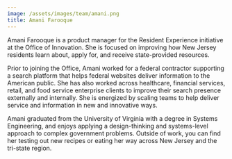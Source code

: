```yaml
---
image: /assets/images/team/amani.png
title: Amani Farooque
---
```


Amani Farooque is a product manager for the Resident Experience initiative at the Office of Innovation. She is focused on improving how New Jersey residents learn about, apply for, and receive state-provided resources.

Prior to joining the Office, Amani worked for a federal contractor supporting a search platform that helps federal websites deliver information to the American public. She has also worked across healthcare, financial services, retail, and food service enterprise clients to improve their search presence externally and internally. She is energized by scaling teams to help deliver service and information in new and innovative ways.

Amani graduated from the University of Virginia with a degree in Systems Engineering, and enjoys applying a design-thinking and systems-level approach to complex government problems. Outside of work, you can find her testing out new recipes or eating her way across New Jersey and the tri-state region.